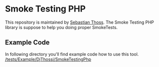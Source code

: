 # Smoke Testing PHP
This repository is maintained by [Sebastian Thoss](http://www.sebastianthoss.de).
The Smoke Testing PHP library is suppose to help you doing proper SmokeTests.

## Example Code
In following directory you'll find example code how to use this tool.
[/tests/Example/DjThossi/SmokeTestingPhp](https://github.com/DjThossi/smoke-testing-php/tree/master/tests/Example/DjThossi/SmokeTestingPhp)
